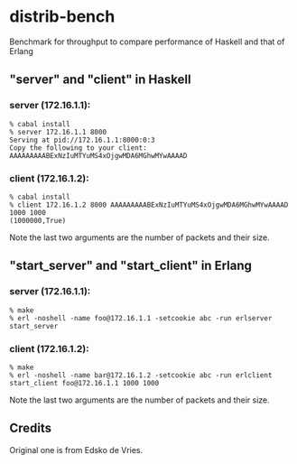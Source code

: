 # distrib-bench

Benchmark for throughput to compare performance of Haskell and
that of Erlang

## "server" and "client" in Haskell

### server (172.16.1.1):

    % cabal install
    % server 172.16.1.1 8000
    Serving at pid://172.16.1.1:8000:0:3
    Copy the following to your client:
    AAAAAAAAABExNzIuMTYuMS4xOjgwMDA6MGhwMYwAAAAD

### client (172.16.1.2):

    % cabal install 
    % client 172.16.1.2 8000 AAAAAAAAABExNzIuMTYuMS4xOjgwMDA6MGhwMYwAAAAD 1000 1000
    (1000000,True)

Note the last two arguments are the number of packets and their size.

## "start_server" and "start_client" in Erlang

### server (172.16.1.1):

    % make
    % erl -noshell -name foo@172.16.1.1 -setcookie abc -run erlserver start_server

### client (172.16.1.2):

    % make
    % erl -noshell -name bar@172.16.1.2 -setcookie abc -run erlclient start_client foo@172.16.1.1 1000 1000

Note the last two arguments are the number of packets and their size.

## Credits

Original one is from Edsko de Vries.
